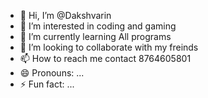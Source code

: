- 👋 Hi, I’m @Dakshvarin
- 👀 I’m interested in coding and gaming
- 🌱 I’m currently learning All programs
- 💞️ I’m looking to collaborate with my freinds
- 📫 How to reach me contact 8764605801
- 😄 Pronouns: ...
- ⚡ Fun fact: ...

<!---
Dakshvarin/Dakshvarin is a ✨ special ✨ repository because its `README.md` (this file) appears on your GitHub profile.
You can click the Preview link to take a look at your changes.
--->

